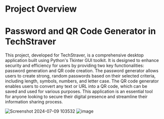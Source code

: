 # Project Overview
# Password and QR Code Generator in TechStraver

This project, developed for TechStraver, is a comprehensive desktop application built using Python's Tkinter GUI toolkit. It is designed to enhance security and efficiency for users by providing two key functionalities: password generation and QR code creation. The password generator allows users to create strong, random passwords based on their selected criteria, including length, symbols, numbers, and letter case. The QR code generator enables users to convert any text or URL into a QR code, which can be saved and used for various purposes. This application is an essential tool for anyone looking to secure their digital presence and streamline their information sharing process.

![Screenshot 2024-07-09 103532](https://github.com/Nithin3003/password_QRcode-/assets/138372232/7eac6329-d4fc-4221-9a8f-ae007b98b1bc)
![image](https://github.com/Nithin3003/password_QRcode-/assets/138372232/298e8a94-64d5-4f5d-acf2-63e19f8f8835)
